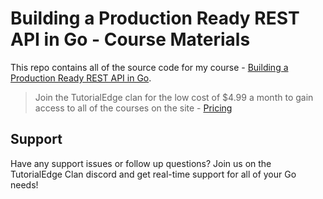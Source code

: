 # Building a Production Ready REST API in Go - Course Materials

This repo contains all of the source code for my course - [Building a Production Ready REST API in Go](https://tutorialedge.net/courses/go-rest-api-course/).

> Join the TutorialEdge clan for the low cost of $4.99 a month to gain access to all of the courses on the site - [Pricing](https://tutorialedge.net/pricing)

## Support 

Have any support issues or follow up questions? Join us on the TutorialEdge Clan discord and get real-time support for all of your Go needs!
